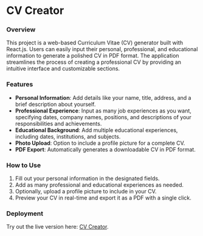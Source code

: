 # CV Creator

### Overview

This project is a web-based Curriculum Vitae (CV) generator built with React.js. Users can easily input their personal, professional, and educational information to generate a polished CV in PDF format. The application streamlines the process of creating a professional CV by providing an intuitive interface and customizable sections.

### Features

- **Personal Information**: Add details like your name, title, address, and a brief description about yourself.
- **Professional Experience**: Input as many job experiences as you want, specifying dates, company names, positions, and descriptions of your responsibilities and achievements.
- **Educational Background**: Add multiple educational experiences, including dates, institutions, and subjects.
- **Photo Upload**: Option to include a profile picture for a complete CV.
- **PDF Export**: Automatically generates a downloadable CV in PDF format.

### How to Use

1. Fill out your personal information in the designated fields.
2. Add as many professional and educational experiences as needed.
3. Optionally, upload a profile picture to include in your CV.
4. Preview your CV in real-time and export it as a PDF with a single click.

### Deployment

Try out the live version here: [CV Creator](https://cantarinog.github.io/top-cv-creator/).
